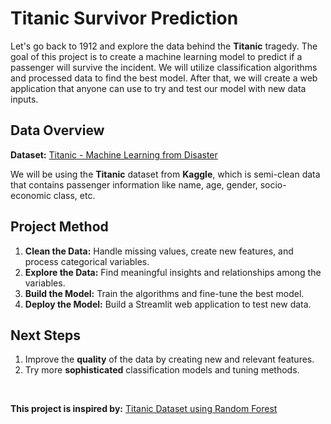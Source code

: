 # Titanic Survivor Prediction
Let's go back to 1912 and explore the data behind the **Titanic** tragedy. The goal of this project is to create a machine learning model to predict if a passenger will survive the incident. We will utilize classification algorithms and processed data to find the best model. After that, we will create a web application that anyone can use to try and test our model with new data inputs.

## Data Overview
**Dataset:** [Titanic - Machine Learning from Disaster](https://www.kaggle.com/competitions/titanic/data)

We will be using the **Titanic** dataset from **Kaggle**, which is semi-clean data that contains passenger information like name, age, gender, socio-economic class, etc.

## Project Method
1. **Clean the Data:** Handle missing values, create new features, and process categorical variables.
2. **Explore the Data:** Find meaningful insights and relationships among the variables.
3. **Build the Model:** Train the algorithms and fine-tune the best model.
4. **Deploy the Model:** Build a Streamlit web application to test new data.

## Next Steps
1. Improve the **quality** of the data by creating new and relevant features.
2. Try more **sophisticated** classification models and tuning methods.

<br>

**This project is inspired by:** [Titanic Dataset using Random Forest](https://www.kaggle.com/code/murtadhanajim/80-in-titanic-dataset-using-random-forests/notebook)
